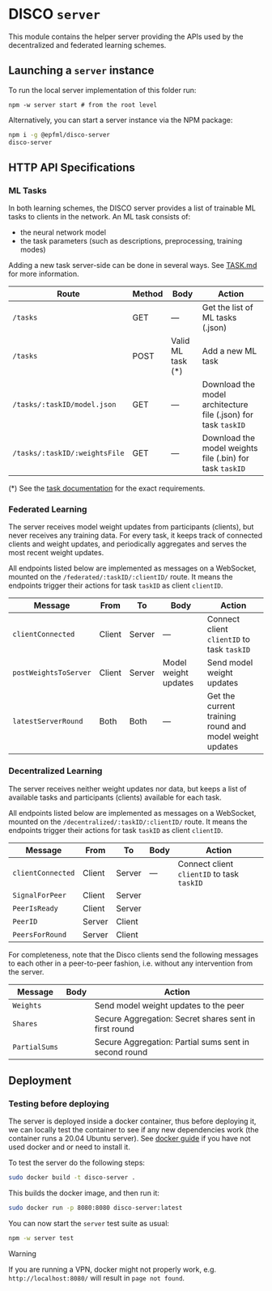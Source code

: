 # DISCO `server`

This module contains the helper server providing the APIs used by the decentralized and federated learning schemes.

## Launching a `server` instance

To run the local server implementation of this folder run:

```
npm -w server start # from the root level
```

Alternatively, you can start a server instance via the NPM package:

```sh
npm i -g @epfml/disco-server
disco-server
```

## HTTP API Specifications

### ML Tasks

In both learning schemes, the DISCO server provides a list of trainable ML tasks to clients in the network. An ML task consists of:

- the neural network model
- the task parameters (such as descriptions, preprocessing, training modes)

Adding a new task server-side can be done in several ways. See [TASK.md](https://github.com/epfml/disco/tree/develop/docs/TASK.md) for more information.

| Route                         | Method | Body               | Action                                                         |
| ----------------------------- | ------ | ------------------ | -------------------------------------------------------------- |
| `/tasks`                      | GET    | —                  | Get the list of ML tasks (.json)                               |
| `/tasks`                      | POST   | Valid ML task (\*) | Add a new ML task                                              |
| `/tasks/:taskID/model.json`   | GET    | —                  | Download the model architecture file (.json) for task `taskID` |
| `/tasks/:taskID/:weightsFile` | GET    | —                  | Download the model weights file (.bin) for task `taskID`       |

(\*) See the [task documentation](https://github.com/epfml/disco/tree/develop/docs/TASK.md) for the exact requirements.

### Federated Learning

The server receives model weight updates from participants (clients), but never receives any training data. For every task, it keeps track of connected clients and weight updates, and periodically aggregates and serves the most recent weight updates.

All endpoints listed below are implemented as messages on a WebSocket, mounted on the `/federated/:taskID/:clientID/` route. It means the endpoints trigger their actions for task `taskID` as client `clientID`.

| Message               | From   | To     | Body                 | Action                                                  |
| --------------------- | ------ | ------ | -------------------- | ------------------------------------------------------- |
| `clientConnected`     | Client | Server | —                    | Connect client `clientID` to task `taskID`              |
| `postWeightsToServer` | Client | Server | Model weight updates | Send model weight updates                               |
| `latestServerRound`   | Both   | Both   | —                    | Get the current training round and model weight updates |

### Decentralized Learning

The server receives neither weight updates nor data, but keeps a list of available tasks and participants (clients) available for each task.

All endpoints listed below are implemented as messages on a WebSocket, mounted on the `/decentralized/:taskID/:clientID/` route. It means the endpoints trigger their actions for task `taskID` as client `clientID`.

| Message           | From   | To     | Body | Action                                     |
| ----------------- | ------ | ------ | ---- | ------------------------------------------ |
| `clientConnected` | Client | Server | —    | Connect client `clientID` to task `taskID` |
| `SignalForPeer`   | Client | Server |
| `PeerIsReady`     | Client | Server |
| `PeerID`          | Server | Client |
| `PeersForRound`   | Server | Client |

For completeness, note that the Disco clients send the following messages to each other in a peer-to-peer fashion, i.e. without any intervention from the server.

| Message       | Body | Action                                                |
| ------------- | ---- | ----------------------------------------------------- |
| `Weights`     |      | Send model weight updates to the peer                 |
| `Shares`      |      | Secure Aggregation: Secret shares sent in first round |
| `PartialSums` |      | Secure Aggregation: Partial sums sent in second round |

## Deployment

### Testing before deploying

The server is deployed inside a docker container, thus before deploying it, we can locally test the container to see if any new dependencies work (the container runs a 20.04 Ubuntu server). See [docker guide](https://docs.docker.com/get-started/) if you have not used docker and or need to install it.

To test the server do the following steps:

```sh
sudo docker build -t disco-server .
```

This builds the docker image, and then run it:

```sh
sudo docker run -p 8080:8080 disco-server:latest
```

You can now start the `server` test suite as usual:

```sh
npm -w server test
```

> [!WARNING]
> If you are running a VPN, docker might not properly work, e.g. `http://localhost:8080/` will result in `page not found`.
